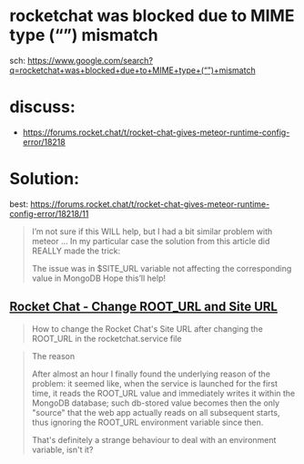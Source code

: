 # rocketchat was blocked due to MIME type (“”) mismatch

sch: https://www.google.com/search?q=rocketchat+was+blocked+due+to+MIME+type+(“”)+mismatch

# discuss:
- https://forums.rocket.chat/t/rocket-chat-gives-meteor-runtime-config-error/18218

# Solution:
best: https://forums.rocket.chat/t/rocket-chat-gives-meteor-runtime-config-error/18218/11

>I’m not sure if this WILL help, but I had a bit similar problem with meteor …
>In my particular case the solution from this article did REALLY made the trick:
>
>The issue was in $SITE_URL variable not affecting the corresponding value in MongoDB
>Hope this’ll help!

## [Rocket Chat - Change ROOT_URL and Site URL](https://www.ryadel.com/en/rocket-chat-change-root_url-site-url-rocketchat/)
>How to change the Rocket Chat's Site URL after changing the ROOT_URL in the rocketchat.service file

>The reason
>
>After almost an hour I finally found the underlying reason of the problem: it seemed like, when the service is launched for the first time, it reads the ROOT_URL value and immediately writes it within the MongoDB database; such db-stored value becomes then the only "source" that the web app actually reads on all subsequent starts, thus ignoring the ROOT_URL environment variable since then.
>
>That's definitely a strange behaviour to deal with an environment variable, isn't it?
